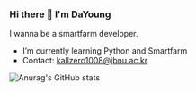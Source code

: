 ### Hi there 👋 I'm DaYoung
I wanna be a smartfarm developer.
- I’m currently learning Python and Smartfarm
- Contact: kallzero1008@jbnu.ac.kr

![Anurag's GitHub stats](https://github-readme-stats.vercel.app/api?username=River-All-zero&show_icons=true&theme=radical)
